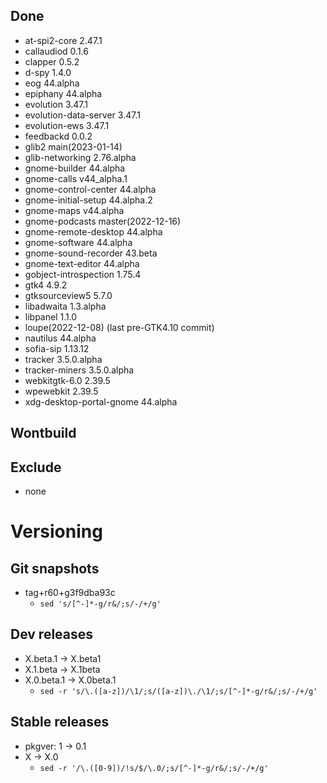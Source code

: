 ## Done
- at-spi2-core 2.47.1
- callaudiod 0.1.6
- clapper 0.5.2
- d-spy 1.4.0
- eog 44.alpha
- epiphany 44.alpha
- evolution 3.47.1
- evolution-data-server 3.47.1
- evolution-ews 3.47.1
- feedbackd 0.0.2
- glib2 main(2023-01-14)
- glib-networking 2.76.alpha
- gnome-builder 44.alpha
- gnome-calls v44_alpha.1
- gnome-control-center 44.alpha
- gnome-initial-setup 44.alpha.2
- gnome-maps v44.alpha
- gnome-podcasts master(2022-12-16)
- gnome-remote-desktop 44.alpha
- gnome-software 44.alpha
- gnome-sound-recorder 43.beta
- gnome-text-editor 44.alpha
- gobject-introspection 1.75.4
- gtk4 4.9.2
- gtksourceview5 5.7.0
- libadwaita 1.3.alpha
- libpanel 1.1.0
- loupe(2022-12-08) (last pre-GTK4.10 commit)
- nautilus 44.alpha
- sofia-sip 1.13.12
- tracker 3.5.0.alpha
- tracker-miners 3.5.0.alpha
- webkitgtk-6.0 2.39.5
- wpewebkit 2.39.5
- xdg-desktop-portal-gnome 44.alpha

## Wontbuild

## Exclude
- none

# Versioning
## Git snapshots
* tag+r60+g3f9dba93c
  * `sed 's/[^-]*-g/r&/;s/-/+/g'`

## Dev releases
* X.beta.1 -> X.beta1
* X.1.beta -> X.1beta
* X.0.beta.1 -> X.0beta.1
  * `sed -r 's/\.([a-z])/\1/;s/([a-z])\./\1/;s/[^-]*-g/r&/;s/-/+/g'`

## Stable releases
* pkgver: 1 -> 0.1
* X -> X.0
  * `sed -r '/\.([0-9])/!s/$/\.0/;s/[^-]*-g/r&/;s/-/+/g'`